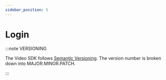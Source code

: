 ```yaml
---
sidebar_position: 5
---
```


# Login

:::note VERSIONING

The Video SDK follows [Semantic Versioning](https://semver.org/). The version number is broken down into MAJOR.MINOR.PATCH.

:::

